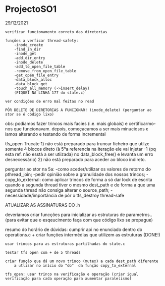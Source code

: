 # ProjectoSO1
29/12/2021

    verificar funcionamento correto das diretorias

    funções a verficar thread-safety:
        -inode_create
        -find_in_dir
        -inode_get
        -add_dir_entry
        -inode_delete
        -add_to_open_file_table
        -remove_from_open_file_table
        -get_open_file_entry
        -data_block_alloc
        -data_block_get
        -touch_all_memory (->insert_delay)
        (FIQUEI NA LINHA 177 do state.c)

    ver condições de erro mal feitas no read

    PÔR DELETE DE DIRETORIAS A FUNCIONAR! (inode_delete) (perguntar ao stor se é código lixo)


obs: podiamos fazer trincos mais facies (i.e. mais globais) e certificarmo-nos que funcionavam. depois, começacamos a ser mais minuciosos e iamos alterando e testando de forma incremental


tfs_open Trucate
    1) não está preparado para truncar ficheiro que utilze somente 4 blocos direto (à 5ºa referencia na iteração ele vai injetar -1 (pq esta ref. não esstá a ser utiizada) no data_block_free() e levanta um erro desnecessário)
    2) não está preparado para aceder ao bloco indireto.


perguntar ao stor na 5a: 
    -como aceder/utilizar os valores de retorno do pthread_join;
    -pedir opinião sobre a granulidade dos nossos trincos;
    -copy_to_external: como aplicar trincos de forma a só dar lock de escrita quando a segunda thread tiver o mesmo dest_path e de forma a que uma segunda thread não consiga alterar o source_path;
    -necessidade/importância de pôr o tfs_destroy thread-safe
    

ATUALIZAR AS ASSINATURAS DO .h

deveriamos criar funcções para inicializar as estruturas de parametros.. (para evitar que o esqeucimento faça com que código lixo se propague)



resumo do horário de dúvidas:
    cumprir api no enunciado dentro do operations.c +  criar funções intermédias que utilizem as estruturas (DONE!)

    usar trincos para as estruturas partilhadas do state.c

    testar tfs open com + de 5 threads

    criar função que dá um novo trinco (mutex) a cada dest_path diferente
        a utlizar no início do "do"  da função copy_to_external

    tfs_open: usar trinco na verificação e operação (criar igual verificação para cada operação para aumentar paralelismo)

